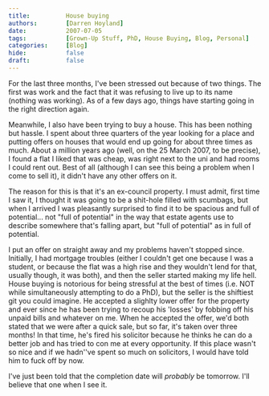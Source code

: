 ```yaml
---
title:          House buying
authors:        [Darren Hoyland]
date:           2007-07-05
tags:           [Grown-Up Stuff, PhD, House Buying, Blog, Personal]
categories:     [Blog]
hide:           false
draft:          false
---
```



For the last three months, I've been stressed out because of two things. The first was work and the fact that it was refusing to live up to its name (nothing was working). As of a few days ago, things have starting going in the right direction again.

Meanwhile, I also have been trying to buy a house. This has been nothing but hassle. I spent about three quarters of the year looking for a place and putting offers on houses that would end up going for about three times as much. About a million years ago (well, on the 25 March 2007, to be precise), I found a flat I liked that was cheap, was right next to the uni and had rooms I could rent out. Best of all (although I can see this being a problem when I come to sell it), it didn't have any other offers on it.

The reason for this is that it's an ex-council property. I must admit, first time I saw it, I thought it was going to be a shit-hole filled with scumbags, but when I  arrived I was pleasantly surprised to find it to be spacious and full of potential... not "full of potential" in the way that estate agents use to describe somewhere that's falling apart, but "full of potential" as in full of potential.

I put an offer on straight away and my problems haven't stopped since. Initially, I had mortgage troubles (either I couldn't get one because I was a student, or because the flat was a high rise and they wouldn't lend for that, usually though, it was both), and then the seller started making my life hell. House buying is notorious for being stressful at the best of times (i.e. NOT while simultaneously attempting to do a PhD), but the seller is the shiftiest git you could imagine. He accepted a slighlty lower offer for the property and ever since he has been trying to recoup his 'losses' by fobbing off his unpaid bills and whatever on me. When he accepted the offer, we'd both stated that we were after a quick sale, but so far, it's taken over three months! In that time, he's fired his solicitor because he thinks he can do a better job and has tried to con me at every opportunity. If this place wasn't so nice and if we hadn''ve spent so much on solicitors, I would have told him to fuck off by now.

I've just been told that the completion date will *probably* be tomorrow. I'll believe that one when I see it.
